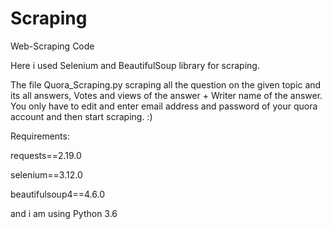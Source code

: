 # Scraping
Web-Scraping Code


Here i used Selenium and BeautifulSoup library for scraping.

The file Quora_Scraping.py scraping all the question on the given topic and its all answers, Votes and views of the answer + Writer name of the answer. You only have to edit and enter email address and password of your quora account and then start scraping. :)


Requirements:

requests==2.19.0

selenium==3.12.0

beautifulsoup4==4.6.0


and i am using Python 3.6
